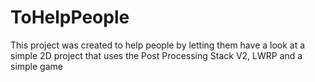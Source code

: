 # ToHelpPeople
This project was created to help people by letting them have a look at a simple 2D project that uses the Post Processing Stack V2, LWRP and a simple game

